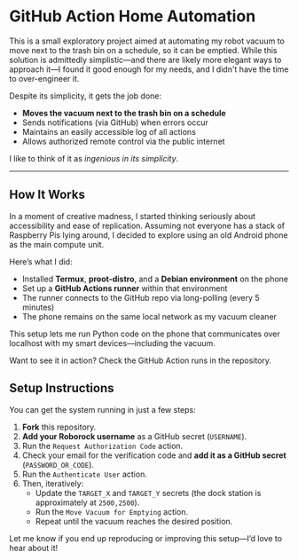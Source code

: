 # GitHub Action Home Automation

This is a small exploratory project aimed at automating my robot vacuum to move next to the trash bin on a schedule, so it can be emptied. While this solution is admittedly simplistic—and there are likely more elegant ways to approach it—I found it good enough for my needs, and I didn't have the time to over-engineer it.

Despite its simplicity, it gets the job done:

- **Moves the vacuum next to the trash bin on a schedule**
- Sends notifications (via GitHub) when errors occur
- Maintains an easily accessible log of all actions
- Allows authorized remote control via the public internet

I like to think of it as *ingenious in its simplicity*.

---

## How It Works

In a moment of creative madness, I started thinking seriously about accessibility and ease of replication. Assuming not everyone has a stack of Raspberry Pis lying around, I decided to explore using an old Android phone as the main compute unit.

Here’s what I did:

- Installed **Termux**, **proot-distro**, and a **Debian environment** on the phone  
- Set up a **GitHub Actions runner** within that environment  
- The runner connects to the GitHub repo via long-polling (every 5 minutes)  
- The phone remains on the same local network as my vacuum cleaner  

This setup lets me run Python code on the phone that communicates over localhost with my smart devices—including the vacuum.

Want to see it in action? Check the GitHub Action runs in the repository.

## Setup Instructions

You can get the system running in just a few steps:

1. **Fork** this repository.
2. **Add your Roborock username** as a GitHub secret (`USERNAME`).
3. Run the `Request Authorization Code` action.
4. Check your email for the verification code and **add it as a GitHub secret** (`PASSWORD_OR_CODE`).
5. Run the `Authenticate User` action.
6. Then, iteratively:
   - Update the `TARGET_X` and `TARGET_Y` secrets (the dock station is approximately at `2500,2500`).
   - Run the `Move Vacuum for Emptying` action.
   - Repeat until the vacuum reaches the desired position.

Let me know if you end up reproducing or improving this setup—I’d love to hear about it!
